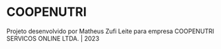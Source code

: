 # COOPENUTRI
 
Projeto desenvolvido por Matheus Zufi Leite para empresa COOPENUTRI SERVICOS ONLINE LTDA. | 2023